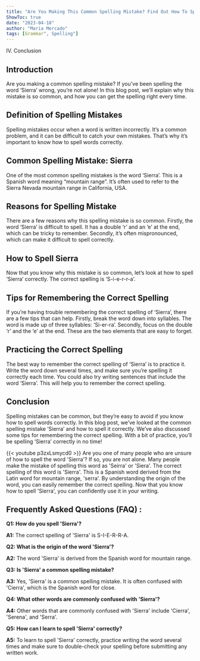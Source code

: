 ```yaml
---
title: "Are You Making This Common Spelling Mistake? Find Out How To Spell 'Sierra' Now!"
ShowToc: true 
date: "2023-04-18"
author: "Maria Mercado" 
tags: [Grammar", Spelling"]
---
```

IV. Conclusion

## Introduction

Are you making a common spelling mistake? If you’ve been spelling the word ‘Sierra’ wrong, you’re not alone! In this blog post, we’ll explain why this mistake is so common, and how you can get the spelling right every time.

## Definition of Spelling Mistakes

Spelling mistakes occur when a word is written incorrectly. It’s a common problem, and it can be difficult to catch your own mistakes. That’s why it’s important to know how to spell words correctly.

## Common Spelling Mistake: Sierra

One of the most common spelling mistakes is the word ‘Sierra’. This is a Spanish word meaning “mountain range”. It’s often used to refer to the Sierra Nevada mountain range in California, USA.

## Reasons for Spelling Mistake

There are a few reasons why this spelling mistake is so common. Firstly, the word ‘Sierra’ is difficult to spell. It has a double ‘r’ and an ‘e’ at the end, which can be tricky to remember. Secondly, it’s often mispronounced, which can make it difficult to spell correctly.

## How to Spell Sierra

Now that you know why this mistake is so common, let’s look at how to spell ‘Sierra’ correctly. The correct spelling is ‘S-i-e-r-r-a’.

## Tips for Remembering the Correct Spelling

If you’re having trouble remembering the correct spelling of ‘Sierra’, there are a few tips that can help. Firstly, break the word down into syllables. The word is made up of three syllables: ‘Si-er-ra’. Secondly, focus on the double ‘r’ and the ‘e’ at the end. These are the two elements that are easy to forget.

## Practicing the Correct Spelling

The best way to remember the correct spelling of ‘Sierra’ is to practice it. Write the word down several times, and make sure you’re spelling it correctly each time. You could also try writing sentences that include the word ‘Sierra’. This will help you to remember the correct spelling.

## Conclusion

Spelling mistakes can be common, but they’re easy to avoid if you know how to spell words correctly. In this blog post, we’ve looked at the common spelling mistake ‘Sierra’ and how to spell it correctly. We’ve also discussed some tips for remembering the correct spelling. With a bit of practice, you’ll be spelling ‘Sierra’ correctly in no time!

{{< youtube p3zxLsmycd0 >}} 
Are you one of many people who are unsure of how to spell the word 'Sierra'? If so, you are not alone. Many people make the mistake of spelling this word as 'Seirra' or 'Siera'. The correct spelling of this word is 'Sierra'. This is a Spanish word derived from the Latin word for mountain range, 'serra'. By understanding the origin of the word, you can easily remember the correct spelling. Now that you know how to spell 'Sierra', you can confidently use it in your writing.

## Frequently Asked Questions (FAQ) :
**Q1: How do you spell 'Sierra'?**

**A1:** The correct spelling of 'Sierra' is S-I-E-R-R-A.

**Q2: What is the origin of the word 'Sierra'?**

**A2:** The word 'Sierra' is derived from the Spanish word for mountain range.

**Q3: Is 'Sierra' a common spelling mistake?**

**A3:** Yes, 'Sierra' is a common spelling mistake. It is often confused with 'Cierra', which is the Spanish word for close.

**Q4: What other words are commonly confused with 'Sierra'?**

**A4:** Other words that are commonly confused with 'Sierra' include 'Cierra', 'Serena', and 'Serra'.

**Q5: How can I learn to spell 'Sierra' correctly?**

**A5:** To learn to spell 'Sierra' correctly, practice writing the word several times and make sure to double-check your spelling before submitting any written work.






